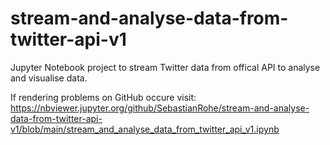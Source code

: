 # stream-and-analyse-data-from-twitter-api-v1
Jupyter Notebook project to stream Twitter data from offical API to analyse and visualise data. 

If rendering problems on GitHub occure visit: 
https://nbviewer.jupyter.org/github/SebastianRohe/stream-and-analyse-data-from-twitter-api-v1/blob/main/stream_and_analyse_data_from_twitter_api_v1.ipynb
